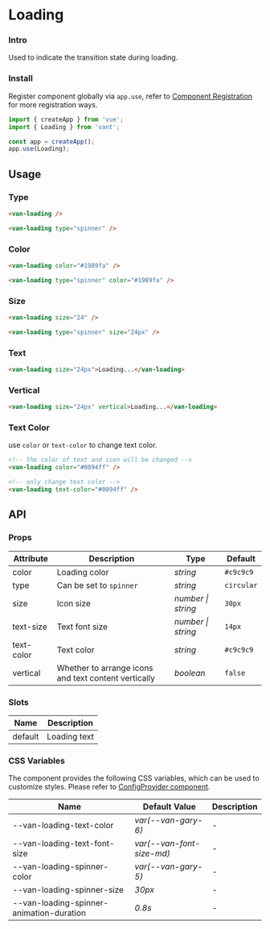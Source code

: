 # Loading

### Intro

Used to indicate the transition state during loading.

### Install

Register component globally via `app.use`, refer to [Component Registration](#/en-US/advanced-usage#zu-jian-zhu-ce) for more registration ways.

```js
import { createApp } from 'vue';
import { Loading } from 'vant';

const app = createApp();
app.use(Loading);
```

## Usage

### Type

```html
<van-loading />

<van-loading type="spinner" />
```

### Color

```html
<van-loading color="#1989fa" />

<van-loading type="spinner" color="#1989fa" />
```

### Size

```html
<van-loading size="24" />

<van-loading type="spinner" size="24px" />
```

### Text

```html
<van-loading size="24px">Loading...</van-loading>
```

### Vertical

```html
<van-loading size="24px" vertical>Loading...</van-loading>
```

### Text Color

use `color` or `text-color` to change text color.

```html
<!-- the color of text and icon will be changed -->
<van-loading color="#0094ff" />

<!-- only change text color -->
<van-loading text-color="#0094ff" />
```

## API

### Props

| Attribute | Description | Type | Default |
| --- | --- | --- | --- |
| color | Loading color | _string_ | `#c9c9c9` |
| type | Can be set to `spinner` | _string_ | `circular` |
| size | Icon size | _number \| string_ | `30px` |
| text-size | Text font size | _number \| string_ | `14px` |
| text-color | Text color | _string_ | `#c9c9c9` |
| vertical | Whether to arrange icons and text content vertically | _boolean_ | `false` |

### Slots

| Name    | Description  |
| ------- | ------------ |
| default | Loading text |

### CSS Variables

The component provides the following CSS variables, which can be used to customize styles. Please refer to [ConfigProvider component](#/en-US/config-provider).

| Name | Default Value | Description |
| --- | --- | --- |
| --van-loading-text-color | _var(--van-gary-6)_ | - |
| --van-loading-text-font-size | _var(--van-font-size-md)_ | - |
| --van-loading-spinner-color | _var(--van-gary-5)_ | - |
| --van-loading-spinner-size | _30px_ | - |
| --van-loading-spinner-animation-duration | _0.8s_ | - |
